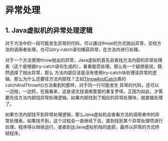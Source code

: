 #  异常处理

## 1. Java虚拟机的异常处理逻辑

对于方法中的一段可能发生异常的代码，可以通过throw的方式抛出异常，交给方法的调用者处理，也可以try-catch语句捕获异常，在方法内进行处理。

对于一个方法使用throw抛出的异常，Java虚拟机首先会查找方法内部的异常处理表（这个是根据try-catch语句生成的），看看能否处理。那么有一个疑惑是说，既然选择了抛出异常，那么
方法内部应该是没有使用try-catch块处理该异常的逻辑，那么为什么还要往方法内部找？正如[ThrowAndCatch](./ThrowAndCatch.java)类的catchAndThrowIt()方法看到的那样，对于同一行可能发生
异常的代码，还可以一边抛，一边抓，在我看来，这是语文找语病里面的重复罗嗦，正因为如此，才需要先往方法内部找异常处理逻辑。如果内部找到了相应的异常处理块，就直接处理了。

如果方法内部找不到异常处理逻辑，那么Java虚拟机会查看方法的调用者中的异常处理表，如果找不到，这个过程会一直继续下去，直到找到某个异常处理项进行处理，程序得以继续运行，或者到达Java虚拟机栈的底部，最终以异常的方式终结程序。
